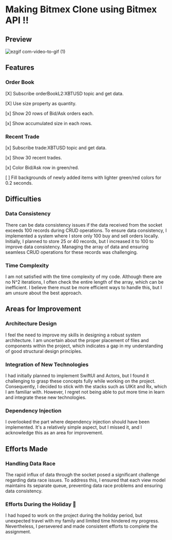 # Making Bitmex Clone using Bitmex API !!

## Preview
![ezgif com-video-to-gif (1)](https://github.com/AnnaBaeTofuMom/BitmexClone/assets/61861862/df160b05-9da3-4a6e-8491-44e7b945a42e)

## Features
### Order Book
[X] Subscribe orderBookL2:XBTUSD topic and get data.  

[X] Use size property as quantity.  

[x] Show 20 rows of Bid/Ask orders each.  

[x] Show accumulated size in each rows.  


### Recent Trade
[x] Subscribe trade:XBTUSD topic and get data.   

[x] Show 30 recent trades.  

[x] Color Bid/Ask row in green/red.  

[ ] Fill backgrounds of newly added items with lighter green/red colors for 0.2 seconds.  

## Difficulties

### Data Consistency
There can be data consistency issues if the data received from the socket exceeds 100 records during CRUD operations. To ensure data consistency, I implemented a system where I store only 100 buy and sell orders locally. Initially, I planned to store 25 or 40 records, but I increased it to 100 to improve data consistency. Managing the array of data and ensuring seamless CRUD operations for these records was challenging.

### Time Complexity
I am not satisfied with the time complexity of my code. Although there are no N^2 iterations, I often check the entire length of the array, which can be inefficient. I believe there must be more efficient ways to handle this, but I am unsure about the best approach.

## Areas for Improvement

### Architecture Design
I feel the need to improve my skills in designing a robust system architecture. I am uncertain about the proper placement of files and components within the project, which indicates a gap in my understanding of good structural design principles.

### Integration of New Technologies
I had initially planned to implement SwiftUI and Actors, but I found it challenging to grasp these concepts fully while working on the project. Consequently, I decided to stick with the stacks such as UIKit and Rx, which I am familiar with. However, I regret not being able to put more time in learn and integrate these new technologies.

### Dependency Injection
I overlooked the part where dependency injection should have been implemented. It's a relatively simple aspect, but I missed it, and I acknowledge this as an area for improvement.

## Efforts Made
### Handling Data Race
The rapid influx of data through the socket posed a significant challenge regarding data race issues. To address this, I ensured that each view model maintains its separate queue, preventing data race problems and ensuring data consistency.

### Efforts During the Holiday 🍁
I had hoped to work on the project during the holiday period, but unexpected travel with my family and limited time hindered my progress. Nevertheless, I persevered and made consistent efforts to complete the assignment.



